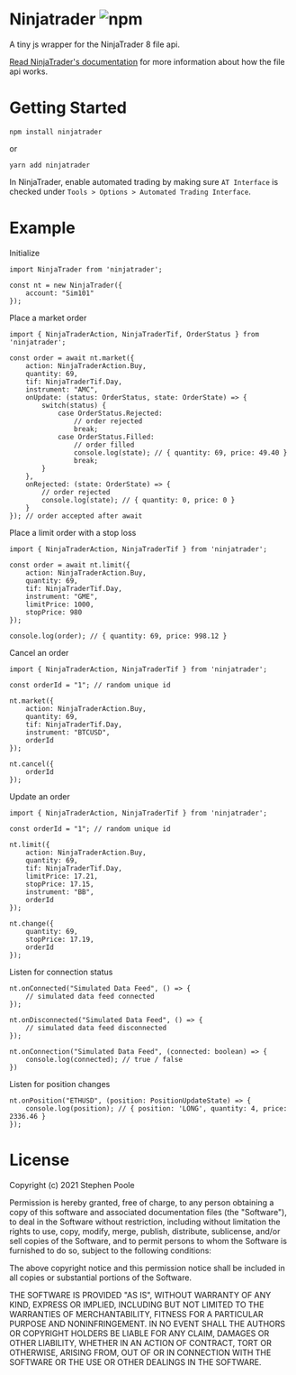 # Ninjatrader ![npm](https://img.shields.io/npm/v/ninjatrader?style=flat-square)

A tiny js wrapper for the NinjaTrader 8 file api.

[Read NinjaTrader's documentation](https://ninjatrader.com/support/helpGuides/nt8/?functions.htm) for more information about how the file api works.

# Getting Started

`npm install ninjatrader`

or

`yarn add ninjatrader`

In NinjaTrader, enable automated trading by making sure `AT Interface` is checked under `Tools > Options > Automated Trading Interface`.

# Example

Initialize

```
import NinjaTrader from 'ninjatrader';

const nt = new NinjaTrader({
    account: "Sim101"
});
```

Place a market order

```
import { NinjaTraderAction, NinjaTraderTif, OrderStatus } from 'ninjatrader';

const order = await nt.market({
    action: NinjaTraderAction.Buy,
    quantity: 69,
    tif: NinjaTraderTif.Day,
    instrument: "AMC",
    onUpdate: (status: OrderStatus, state: OrderState) => {
        switch(status) {
            case OrderStatus.Rejected:
                // order rejected
                break;
            case OrderStatus.Filled:
                // order filled
                console.log(state); // { quantity: 69, price: 49.40 }
                break;
        }
    },
    onRejected: (state: OrderState) => {
        // order rejected
        console.log(state); // { quantity: 0, price: 0 }
    }
}); // order accepted after await

```

Place a limit order with a stop loss

```
import { NinjaTraderAction, NinjaTraderTif } from 'ninjatrader';

const order = await nt.limit({
    action: NinjaTraderAction.Buy,
    quantity: 69,
    tif: NinjaTraderTif.Day,
    instrument: "GME",
    limitPrice: 1000,
    stopPrice: 980
});

console.log(order); // { quantity: 69, price: 998.12 }
```

Cancel an order

```
import { NinjaTraderAction, NinjaTraderTif } from 'ninjatrader';

const orderId = "1"; // random unique id

nt.market({
    action: NinjaTraderAction.Buy,
    quantity: 69,
    tif: NinjaTraderTif.Day,
    instrument: "BTCUSD",
    orderId
});

nt.cancel({
    orderId
});
```

Update an order

```
import { NinjaTraderAction, NinjaTraderTif } from 'ninjatrader';

const orderId = "1"; // random unique id

nt.limit({
    action: NinjaTraderAction.Buy,
    quantity: 69,
    tif: NinjaTraderTif.Day,
    limitPrice: 17.21,
    stopPrice: 17.15,
    instrument: "BB",
    orderId
});

nt.change({
    quantity: 69,
    stopPrice: 17.19,
    orderId
});
```

Listen for connection status

```
nt.onConnected("Simulated Data Feed", () => {
    // simulated data feed connected
});

nt.onDisconnected("Simulated Data Feed", () => {
    // simulated data feed disconnected
});

nt.onConnection("Simulated Data Feed", (connected: boolean) => {
    console.log(connected); // true / false
})
```

Listen for position changes

```
nt.onPosition("ETHUSD", (position: PositionUpdateState) => {
    console.log(position); // { position: 'LONG', quantity: 4, price: 2336.46 }
});
```

License  
==========  
Copyright (c) 2021 Stephen Poole

Permission is hereby granted, free of charge, to any person obtaining a copy of this software and associated documentation files (the "Software"), to deal in the Software without restriction, including without limitation the rights to use, copy, modify, merge, publish, distribute, sublicense, and/or sell copies of the Software, and to permit persons to whom the Software is furnished to do so, subject to the following conditions:

The above copyright notice and this permission notice shall be included in all copies or substantial portions of the Software.

THE SOFTWARE IS PROVIDED "AS IS", WITHOUT WARRANTY OF ANY KIND, EXPRESS OR IMPLIED, INCLUDING BUT NOT LIMITED TO THE WARRANTIES OF MERCHANTABILITY, FITNESS FOR A PARTICULAR PURPOSE AND NONINFRINGEMENT. IN NO EVENT SHALL THE AUTHORS OR COPYRIGHT HOLDERS BE LIABLE FOR ANY CLAIM, DAMAGES OR OTHER LIABILITY, WHETHER IN AN ACTION OF CONTRACT, TORT OR OTHERWISE, ARISING FROM, OUT OF OR IN CONNECTION WITH THE SOFTWARE OR THE USE OR OTHER DEALINGS IN THE SOFTWARE.
